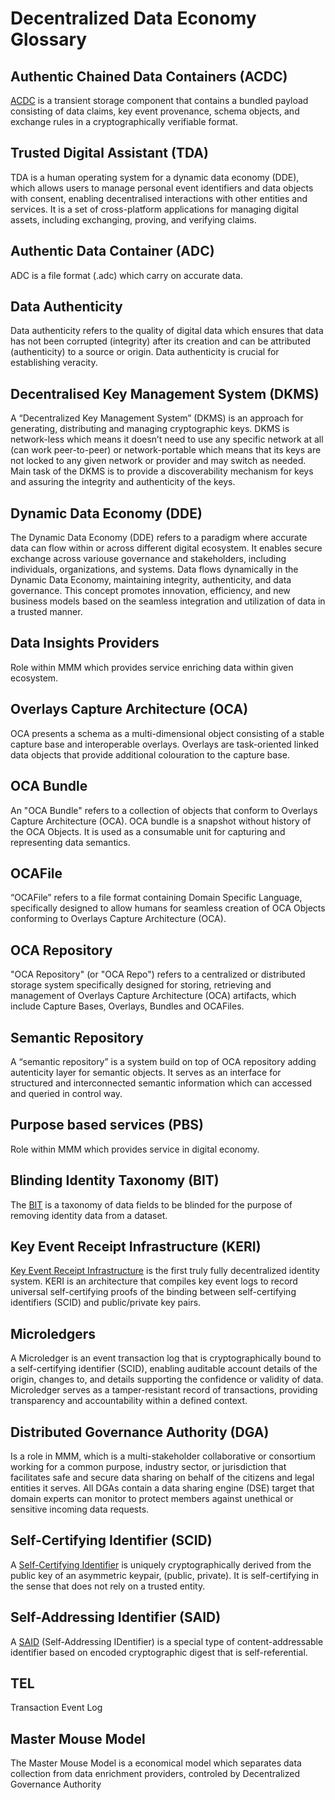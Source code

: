 # Decentralized Data Economy Glossary

## Authentic Chained Data Containers (ACDC)

[ACDC](https://datatracker.ietf.org/doc/draft-ssmith-acdc/) is a transient storage component that contains a bundled payload consisting of data claims, key event provenance, schema objects, and exchange rules in a cryptographically verifiable format. 

## Trusted Digital Assistant (TDA)

TDA is a human operating system for a dynamic data economy (DDE), which allows users to manage personal event identifiers and data objects with consent, enabling decentralised interactions with other entities and services. It is a set of cross-platform applications for managing digital assets, including exchanging, proving, and verifying claims.

## Authentic Data Container (ADC)

ADC is a file format (.adc) which carry on accurate data.

## Data Authenticity

Data authenticity refers to the quality of digital data which ensures that data has not been corrupted (integrity) after its creation and can be attributed (authenticity) to a source or origin. Data authenticity is crucial for establishing veracity.

## Decentralised Key Management System (DKMS)

A “Decentralized Key Management System” (DKMS) is an approach for generating, distributing and managing cryptographic keys. DKMS is network-less which means it doesn’t need to use any specific network at all (can work peer-to-peer) or network-portable which means that its keys are not locked to any given network or provider and may switch as needed. Main task of the DKMS is to provide a discoverability mechanism for keys and assuring the integrity and authenticity of the keys.

## Dynamic Data Economy (DDE)

The Dynamic Data Economy (DDE) refers to a paradigm where accurate data can flow within or across different digital ecosystem. It enables secure exchange across variouse governance and stakeholders, including individuals, organizations, and systems. Data flows dynamically in the Dynamic Data Economy, maintaining integrity, authenticity, and data governance. This concept promotes innovation, efficiency, and new business models based on the seamless integration and utilization of data in a trusted manner.

## Data Insights Providers

Role within MMM which provides service enriching data within given ecosystem.

## Overlays Capture Architecture (OCA)

OCA presents a schema as a multi-dimensional object consisting of a stable capture base and interoperable overlays. Overlays are task-oriented linked data objects that provide additional colouration to the capture base.

## OCA Bundle

An "OCA Bundle" refers to a collection of objects that conform to Overlays Capture Architecture (OCA). OCA bundle is a snapshot without history of the OCA Objects. It is used as a consumable unit for capturing and representing data semantics. 

## OCAFile

“OCAFile” refers to a file format containing Domain Specific Language, specifically designed to allow humans for seamless creation of OCA Objects conforming to Overlays Capture Architecture (OCA). 

## OCA Repository

"OCA Repository" (or "OCA Repo") refers to a centralized or distributed storage system specifically designed for storing, retrieving and management of Overlays Capture Architecture (OCA) artifacts, which include Capture Bases, Overlays, Bundles and OCAFiles.

## Semantic Repository

A “semantic repository” is a system build on top of OCA repository adding autenticity layer for semantic objects. It serves as an interface for structured and interconnected semantic information which can accessed and queried in control way.

## Purpose based services (PBS)

Role within MMM which provides service in digital economy.

## Blinding Identity Taxonomy (BIT)

The [BIT](https://docs.kantarainitiative.org/Blinding-Identity-Taxonomy-Report-Version-1.0.pdf) is a taxonomy of data fields to be blinded for the purpose of removing identity data
from a dataset.

## Key Event Receipt Infrastructure (KERI)

[Key Event Receipt Infrastructure](https://keri.one/)  is the first truly fully decentralized identity system.
KERI is an architecture that compiles key event logs to record universal self-certifying proofs of the binding between self-certifying identifiers (SCID) and public/private key pairs.

## Microledgers

A Microledger is an event transaction log that is cryptographically bound to a self-certifying identifier (SCID), enabling auditable account details of the origin, changes to, and details supporting the confidence or validity of data. Microledger serves as a tamper-resistant record of transactions, providing transparency and accountability within a defined context. 

## Distributed Governance Authority (DGA)

Is a role in MMM, which is a multi-stakeholder collaborative or consortium working for a common purpose, industry sector, or jurisdiction that facilitates safe and secure data sharing on behalf of the citizens and legal entities it serves. All DGAs contain a data sharing engine (DSE) target that domain experts can monitor to protect members against unethical or sensitive incoming data requests.

## Self-Certifying Identifier (SCID)

A [Self-Certifying Identifier](https://weboftrust.github.io/ietf-keri/draft-ssmith-keri.html#name-self-certifying-identifier-) is uniquely cryptographically derived from the public key of an asymmetric keypair, (public, private). It is self-certifying in the sense that does not rely on a trusted entity.

## Self-Addressing Identifier (SAID)

A [SAID](https://weboftrust.github.io/ietf-said/draft-ssmith-said.html) (Self-Addressing IDentifier) is a special type of content-addressable identifier based on encoded cryptographic digest that is self-referential.

## TEL
Transaction Event Log

## Master Mouse Model

The Master Mouse Model is a economical model which separates data collection from data enrichment providers, controled by Decentralized Governance Authority
